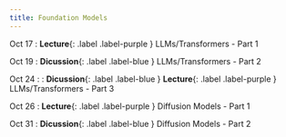 ```yaml
---
title: Foundation Models
---
```


Oct 17
: **Lecture**{: .label .label-purple } LLMs/Transformers - Part 1

Oct 19
: **Dicussion**{: .label .label-blue } LLMs/Transformers - Part 2

Oct 24
: : **Dicussion**{: .label .label-blue } **Lecture**{: .label .label-purple } LLMs/Transformers - Part 3

Oct 26
: **Lecture**{: .label .label-purple } Diffusion Models - Part 1

Oct 31
: **Dicussion**{: .label .label-blue } Diffusion Models - Part 2
